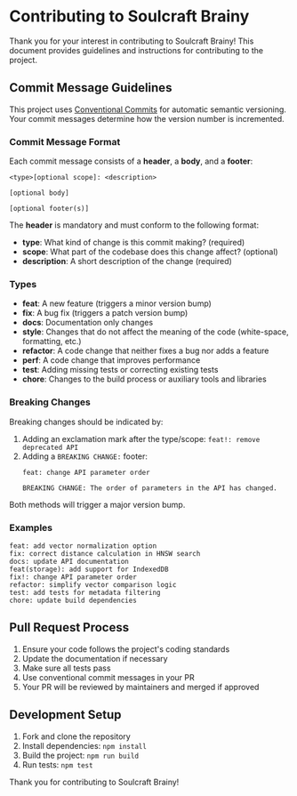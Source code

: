 # Contributing to Soulcraft Brainy

Thank you for your interest in contributing to Soulcraft Brainy! This document provides guidelines and instructions for contributing to the project.

## Commit Message Guidelines

This project uses [Conventional Commits](https://www.conventionalcommits.org/) for automatic semantic versioning. Your commit messages determine how the version number is incremented.

### Commit Message Format

Each commit message consists of a **header**, a **body**, and a **footer**:

```
<type>[optional scope]: <description>

[optional body]

[optional footer(s)]
```

The **header** is mandatory and must conform to the following format:

- **type**: What kind of change is this commit making? (required)
- **scope**: What part of the codebase does this change affect? (optional)
- **description**: A short description of the change (required)

### Types

- **feat**: A new feature (triggers a minor version bump)
- **fix**: A bug fix (triggers a patch version bump)
- **docs**: Documentation only changes
- **style**: Changes that do not affect the meaning of the code (white-space, formatting, etc.)
- **refactor**: A code change that neither fixes a bug nor adds a feature
- **perf**: A code change that improves performance
- **test**: Adding missing tests or correcting existing tests
- **chore**: Changes to the build process or auxiliary tools and libraries

### Breaking Changes

Breaking changes should be indicated by:
1. Adding an exclamation mark after the type/scope: `feat!: remove deprecated API`
2. Adding a `BREAKING CHANGE:` footer: 
   ```
   feat: change API parameter order
   
   BREAKING CHANGE: The order of parameters in the API has changed.
   ```

Both methods will trigger a major version bump.

### Examples

```
feat: add vector normalization option
fix: correct distance calculation in HNSW search
docs: update API documentation
feat(storage): add support for IndexedDB
fix!: change API parameter order
refactor: simplify vector comparison logic
test: add tests for metadata filtering
chore: update build dependencies
```

## Pull Request Process

1. Ensure your code follows the project's coding standards
2. Update the documentation if necessary
3. Make sure all tests pass
4. Use conventional commit messages in your PR
5. Your PR will be reviewed by maintainers and merged if approved

## Development Setup

1. Fork and clone the repository
2. Install dependencies: `npm install`
3. Build the project: `npm run build`
4. Run tests: `npm test`

Thank you for contributing to Soulcraft Brainy!
